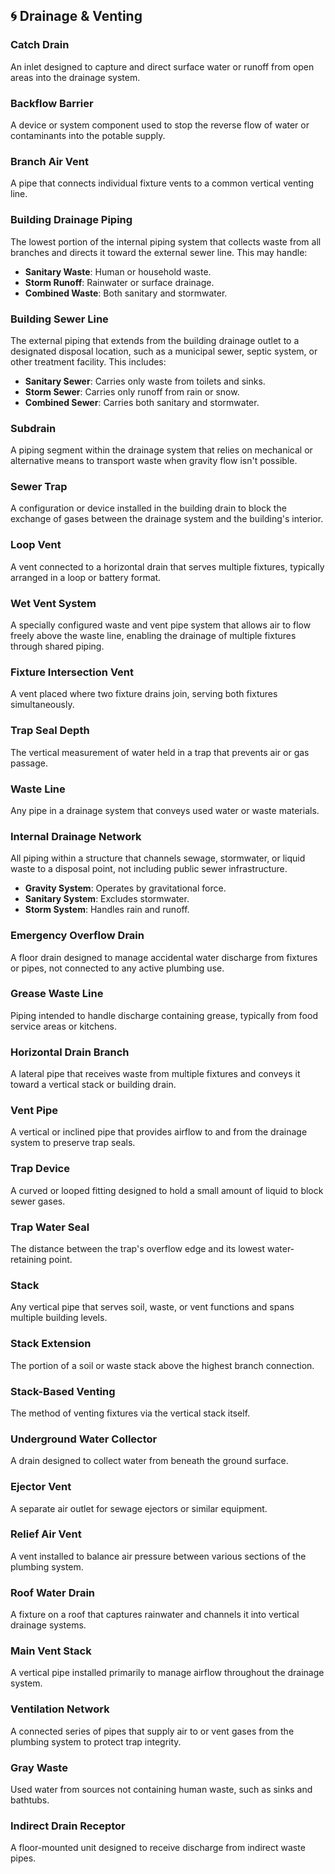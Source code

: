 
## 🌀 Drainage & Venting

### Catch Drain
An inlet designed to capture and direct surface water or runoff from open areas into the drainage system.

### Backflow Barrier
A device or system component used to stop the reverse flow of water or contaminants into the potable supply.

### Branch Air Vent
A pipe that connects individual fixture vents to a common vertical venting line.

### Building Drainage Piping
The lowest portion of the internal piping system that collects waste from all branches and directs it toward the external sewer line. This may handle:
- **Sanitary Waste**: Human or household waste.
- **Storm Runoff**: Rainwater or surface drainage.
- **Combined Waste**: Both sanitary and stormwater.

### Building Sewer Line
The external piping that extends from the building drainage outlet to a designated disposal location, such as a municipal sewer, septic system, or other treatment facility. This includes:
- **Sanitary Sewer**: Carries only waste from toilets and sinks.
- **Storm Sewer**: Carries only runoff from rain or snow.
- **Combined Sewer**: Carries both sanitary and stormwater.

### Subdrain
A piping segment within the drainage system that relies on mechanical or alternative means to transport waste when gravity flow isn't possible.

### Sewer Trap
A configuration or device installed in the building drain to block the exchange of gases between the drainage system and the building's interior.

### Loop Vent
A vent connected to a horizontal drain that serves multiple fixtures, typically arranged in a loop or battery format.

### Wet Vent System
A specially configured waste and vent pipe system that allows air to flow freely above the waste line, enabling the drainage of multiple fixtures through shared piping.

### Fixture Intersection Vent
A vent placed where two fixture drains join, serving both fixtures simultaneously.

### Trap Seal Depth
The vertical measurement of water held in a trap that prevents air or gas passage.

### Waste Line
Any pipe in a drainage system that conveys used water or waste materials.

### Internal Drainage Network
All piping within a structure that channels sewage, stormwater, or liquid waste to a disposal point, not including public sewer infrastructure.
- **Gravity System**: Operates by gravitational force.
- **Sanitary System**: Excludes stormwater.
- **Storm System**: Handles rain and runoff.

### Emergency Overflow Drain
A floor drain designed to manage accidental water discharge from fixtures or pipes, not connected to any active plumbing use.

### Grease Waste Line
Piping intended to handle discharge containing grease, typically from food service areas or kitchens.

### Horizontal Drain Branch
A lateral pipe that receives waste from multiple fixtures and conveys it toward a vertical stack or building drain.

### Vent Pipe
A vertical or inclined pipe that provides airflow to and from the drainage system to preserve trap seals.

### Trap Device
A curved or looped fitting designed to hold a small amount of liquid to block sewer gases.

### Trap Water Seal
The distance between the trap's overflow edge and its lowest water-retaining point.

### Stack
Any vertical pipe that serves soil, waste, or vent functions and spans multiple building levels.

### Stack Extension
The portion of a soil or waste stack above the highest branch connection.

### Stack-Based Venting
The method of venting fixtures via the vertical stack itself.

### Underground Water Collector
A drain designed to collect water from beneath the ground surface.

### Ejector Vent
A separate air outlet for sewage ejectors or similar equipment.

### Relief Air Vent
A vent installed to balance air pressure between various sections of the plumbing system.

### Roof Water Drain
A fixture on a roof that captures rainwater and channels it into vertical drainage systems.

### Main Vent Stack
A vertical pipe installed primarily to manage airflow throughout the drainage system.

### Ventilation Network
A connected series of pipes that supply air to or vent gases from the plumbing system to protect trap integrity.

### Gray Waste
Used water from sources not containing human waste, such as sinks and bathtubs.

### Indirect Drain Receptor
A floor-mounted unit designed to receive discharge from indirect waste pipes.